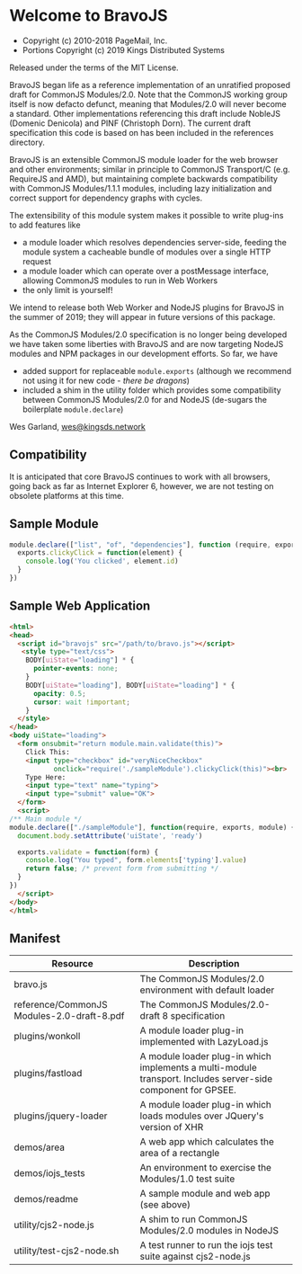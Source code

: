 # Welcome to BravoJS

* Copyright (c) 2010-2018 PageMail, Inc.
* Portions Copyright (c) 2019 Kings Distributed Systems

Released under the terms of the MIT License.

BravoJS began life as a reference implementation of an unratified proposed draft for CommonJS Modules/2.0. Note that the CommonJS working group itself is now defacto defunct, meaning that Modules/2.0 will never become a standard.  Other implementations referencing this draft include NobleJS (Domenic Denicola) and PINF (Christoph Dorn). The current draft specification  this code is based on has been included in the references directory.

BravoJS is an extensible CommonJS module loader for the web browser and other environments; similar in principle to CommonJS Transport/C  (e.g. RequireJS and AMD), but maintaining complete backwards compatibility with CommonJS Modules/1.1.1 modules, including lazy initialization and correct support for dependency graphs with cycles.

The extensibility of this module system makes it possible to write plug-ins to add features like
* a module loader which resolves dependencies server-side, feeding the module system a cacheable bundle of modules over a single HTTP request
* a module loader which can operate over a postMessage interface, allowing CommonJS modules to run in Web Workers
* the only limit is yourself!

We intend to release both Web Worker and NodeJS plugins for BravoJS in the summer of 2019; they will appear in future versions of this package.

As the CommonJS Modules/2.0 specification is no longer being developed we have taken some liberties with BravoJS and are now targeting NodeJS modules and NPM packages in our development efforts.  So far, we have 
* added support for replaceable `module.exports` (although we recommend not using it for new code - *there be dragons*)
* included a shim in the utility folder which provides some compatibility between CommonJS Modules/2.0 for and NodeJS  (de-sugars the boilerplate `module.declare`)

Wes Garland, wes@kingsds.network

## Compatibility
It is anticipated that core BravoJS continues to work with all browsers, going back as far as Internet Explorer 6, however, we are not testing on obsolete platforms at this time. 

## Sample Module
```javascript
module.declare(["list", "of", "dependencies"], function (require, exports, modules) {
  exports.clickyClick = function(element) {
    console.log('You clicked', element.id)
  }
})
```
## Sample Web Application
```html
<html>
<head>
  <script id="bravojs" src="/path/to/bravo.js"></script>
   <style type="text/css">
    BODY[uiState="loading"] * {
      pointer-events: none;
    }
    BODY[uiState="loading"], BODY[uiState="loading"] * {
      opacity: 0.5;
      cursor: wait !important;
    }
  </style>
</head>
<body uiState="loading">
  <form onsubmit="return module.main.validate(this)">
    Click This: 
    <input type="checkbox" id="veryNiceCheckbox" 
           onclick="require('./sampleModule').clickyClick(this)"><br>
    Type Here: 
    <input type="text" name="typing"> 
    <input type="submit" value="OK">
  </form>
  <script>
/** Main module */
module.declare(["./sampleModule"], function(require, exports, module) {
  document.body.setAttribute('uiState', 'ready')

  exports.validate = function(form) {
    console.log("You typed", form.elements['typing'].value)
    return false; /* prevent form from submitting */
  }
})
  </script>
</body>
</html>
```
## Manifest
|Resource |Description  |
|--|--|
|bravo.js|                The CommonJS Modules/2.0 environment with default loader|
|reference/CommonJS Modules-2.0-draft-8.pdf| The CommonJS Modules/2.0-draft 8 specification|
|plugins/wonkoll|         A module loader plug-in implemented with LazyLoad.js|
|plugins/fastload|        A module loader plug-in which implements a multi-module transport. Includes server-side component for GPSEE.|
|plugins/jquery-loader|   A module loader plug-in which loads modules over JQuery's version of XHR|
|demos/area|              A web app which calculates the area of a rectangle|
|demos/iojs_tests|        An environment to exercise the Modules/1.0 test suite|
|demos/readme|		  A sample module and web app (see above)
|utility/cjs2-node.js|	  A shim to run CommonJS Modules/2.0 modules in NodeJS|
|utility/test-cjs2-node.sh|A test runner to run the iojs test suite against cjs2-node.js|
